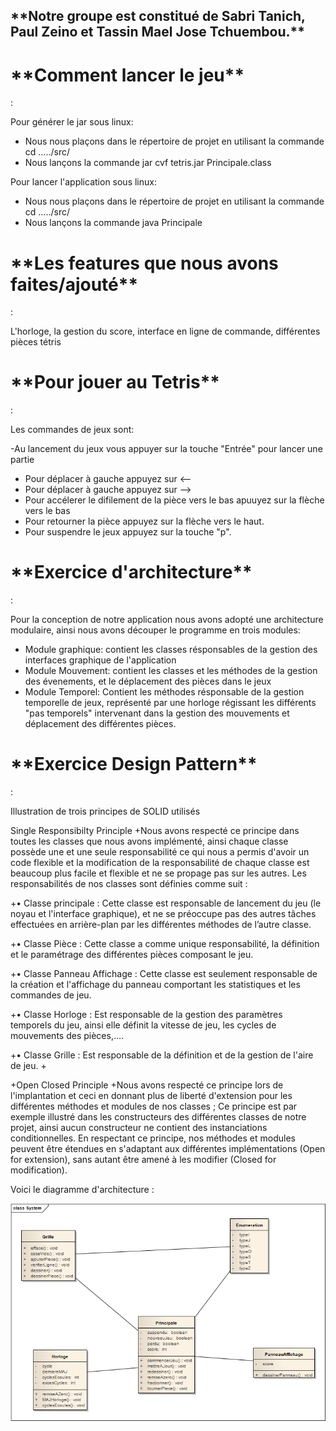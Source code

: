 


<h2>**Notre groupe est constitué de Sabri Tanich, Paul Zeino et Tassin Mael Jose Tchuembou.**</h2>


<h1>**Comment lancer le jeu**</h1> :

Pour générer le jar sous linux:
   - Nous nous plaçons dans le répertoire de projet en utilisant la commande cd ...../src/
   - Nous lançons la commande jar cvf tetris.jar Principale.class

Pour lancer l'application sous linux:

   - Nous nous plaçons dans le répertoire de projet en utilisant la commande cd ...../src/
   - Nous lançons la commande java Principale
   
   
 <h1>**Les features que nous avons faites/ajouté**</h1> :

L'horloge, la gestion du score, interface en ligne de commande, différentes pièces tétris
 
 
 
 <h1>**Pour jouer au Tetris**</h1> :
 
 Les commandes de jeux sont:

  -Au lancement du jeux vous appuyer sur la touche "Entrée" pour lancer une partie
  - Pour déplacer à gauche appuyez sur <--
  - Pour déplacer à gauche appuyez sur -->
  - Pour accélerer le difilement de la pièce vers le bas apuuyez sur la flèche vers le bas
  - Pour retourner la pièce appuyez sur la flèche vers le haut.
  - Pour suspendre le jeux appuyez sur la touche "p".
  
  <h1>**Exercice d'architecture**</h1> :
  
  Pour la conception de notre application nous avons adopté une architecture modulaire, ainsi nous avons découper le programme en trois modules:

 - Module graphique: contient les classes résponsables de la gestion des interfaces graphique de l'application
 - Module Mouvement: contient les classes et les méthodes de la gestion des évenements, et le déplacement des pièces dans le jeux
 - Module Temporel: Contient les méthodes résponsable de la gestion temporelle de jeux, représenté par une horloge régissant les différents "pas
 temporels" intervenant dans la gestion des mouvements et déplacement des différentes pièces.
 
 
 <h1>**Exercice Design Pattern**</h1> :
 
 Illustration de trois principes de SOLID utilisés
 
Single Responsibilty Principle
 +Nous avons respecté ce principe dans toutes les classes que nous avons implémenté, ainsi chaque classe possède une 
 et une seule responsabilité ce qui nous a permis d'avoir un code flexible et la modification de la responsabilité de chaque classe 
 est beaucoup plus facile et flexible et ne se propage pas sur les autres.
 Les responsabilités de nos classes sont définies comme suit :
 
 +•	Classe principale : Cette classe est responsable de lancement du jeu (le noyau et l'interface graphique), et ne se préoccupe pas des autres tâches effectuées en arrière-plan par les différentes méthodes de l’autre classe.
 

+•	Classe Pièce : Cette classe a comme unique responsabilité, la définition et le paramétrage des différentes pièces composant le jeu.
 
 
 +•	Classe Panneau Affichage : Cette classe est seulement responsable de la création et l'affichage du panneau comportant les statistiques et les commandes de jeu.
 
 
 +•	Classe Horloge : Est responsable de la gestion des paramètres temporels du jeu, ainsi elle définit la vitesse de jeu, les cycles de mouvements des pièces,….
 
 
 +•	Classe Grille : Est responsable de la définition et de la gestion de l'aire de jeu.
 +
 
 
 +Open Closed Principle
 +Nous avons respecté ce principe lors de l'implantation et ceci en donnant plus de liberté d'extension pour les différentes méthodes 
 et modules de nos classes ; Ce principe est par exemple illustré dans les constructeurs des différentes classes de notre projet, 
 ainsi aucun constructeur ne contient des instanciations conditionnelles. En respectant ce principe, nos méthodes et modules 
 peuvent être étendues en s'adaptant aux différentes implémentations (Open for extension), sans autant être amené à les 
 modifier (Closed for modification).
 
Voici le diagramme d'architecture :
 
 ![Texte alternatif](https://raw.githubusercontent.com/sabri5club/Tetris2016/master/diagramme%20conception%20d'architecture%20logicielle.bmp "texte pour le titre, facultatif")
 
 
 


